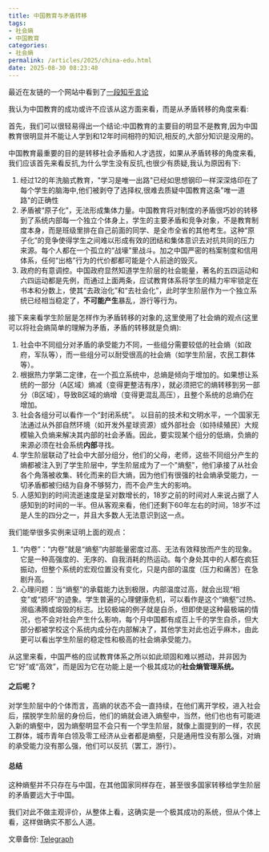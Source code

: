 ```yaml
---
title: 中国教育与矛盾转移
tags: 
- 社会熵
- 中国教育
categories: 
- 社会熵
permalink: /articles/2025/china-edu.html
date: 2025-08-30 08:23:48
---
```


最近在友链的一个网站中看到了[一段知乎言论](https://blog.pinpe.top/shuoshuo/%e5%9c%a8%e7%9f%a5%e4%b9%8e%e7%9c%8b%e5%88%b0%e7%9a%84%e4%b8%80%e7%af%87%e5%9b%9e%e7%ad%94%ef%bc%8c%e5%92%8c%e6%88%91%e7%9a%84%e4%bb%b7%e5%80%bc%e8%a7%82%e5%be%88%e5%90%bb%e5%90%88/)

我认为中囯教育的成功或许不应该从这方面来看，而是从矛盾转移的角度来看:  

首先，我们可以很轻易得出一个结论:中囯教育的主要目的明显不是教育,因为中国教育很明显并不能让人学到和12年时间相符的知识,相反的,大部分知识是没用的。

中国教育最重要的目的是转移社会矛盾和人才选拔，如果从矛盾转移的角度来看,我们应该首先来看反抗,为什么学生没有反抗,也很少有质疑,我认为原因有下:

1. 经过12的年洗脑式教育，"学习是唯一出路"已经如思想钢印一样深深烙印在了每个学生的脑海中,他们被剥夺了选择权,很难去质疑中国教育这条"唯一道路"的正确性
2. 矛盾被“原子化”，无法形成集体力量。中国教育将对制度的矛盾很巧妙的转移到了系统内部每一个独立个体身上，学生的主要矛盾和竞争对象，不是教育制度本身，而是班级里排在自己前面的同学、是全市全省的其他考生。这种“原子化”的竞争使得学生之间难以形成有效的团结和集体意识去对抗共同的压力来源。每个人都在一个孤立的“战壕”里战斗。加之中国严密的档案制度和信用体系，任何“出格”行为的代价都都可能是个人前途的毁灭。
3. 政府的有意调控。中国政府显然知道学生阶层的社会能量，著名的五四运动和六四运动都是先例，而通过上面两条，应试教育体系将学生的精力牢牢锁定在书本和分数上，使其“去政治化”和“去社会化”，此时学生阶层作为一个独立系统已经相当稳定了，**不可能产生**暴乱，游行等行为。

接下来来看学生阶层是怎样作为矛盾转移的对象的,这里使用了社会熵的观点(这里可以将社会熵简单的理解为矛盾，矛盾的转移就是负熵):

1. 社会中不同组分对矛盾的承受能力不同，一些组分需要较低的社会熵（如政府，军队等），而一些组分可以耐受很高的社会熵（如学生阶层，农民工群体等）。
2. 根据热力学第二定律，在一个孤立系统中，总熵是倾向于增加的。如果想让系统的一部分（A区域）熵减（变得更整洁有序），就必须把它的熵转移到另一部分（B区域），导致B区域的熵增（变得更混乱高压），且整个系统的总熵仍在增加。
3. 社会各组分可以看作一个“封闭系统”。 以目前的技术和文明水平，一个国家无法通过从外部自然环境（如开发外星球资源）或外部社会（如持续殖民）大规模输入负熵来解决其内部的社会矛盾。因此，要实现某个组分的低熵，负熵的来源必须在社会系统**内部**寻找。
4. 学生阶层联动了社会中大部分组分，他们的父母，老师，这些不同组分产生的熵都被注入到了学生阶层中，学生阶层成为了一个"熵壑"，他们承接了从社会各个角落被收集、转化而来的巨大熵，因为他们有很强的社会熵承受能力，一切矛盾都被归结为自身不够努力，而不会产生大的影响。
5. 人感知到的时间流逝速度是呈对数增长的，18岁之前的时间对人来说占据了人感知到的时间的一半。但从客观来看，他们还剩下60年左右的时间，18岁不过是人生的四分之一，并且大多数人无法意识到这一点。

我们能举很多实例来证明上面的观点：

1. “内卷”：“内卷”就是“熵壑”内部能量密度过高、无法有效释放而产生的现象。它是一种高强度的、无序的、自我消耗的热运动。每个身处其中的人都在疯狂振动，但整个系统的宏观位置没有变化，只是内部的温度（压力和痛苦）在急剧升高。
2. 心理问题：当“熵壑”的承载能力达到极限，内部温度过高，就会出现“相变”或“损坏”的迹象。学生普遍的心理健康危机，可以看作是这个“熵壑”过热、濒临沸腾或熔毁的标志。比较极端的例子就是自杀，但即使是这种最极端的情况，也不会对社会产生什么影响，每个月中国都有成百上千的学生自杀，但大部分都被学校这个系统内成分在内部解决了，其他学生对此也近乎麻木，由此更可以看出学生阶层的稳定性和极高的社会熵承受能力。

从这里来看，中国严格的应试教育体系之所以如此顽固和难以撼动，并非因为它“好”或“高效”，而是因为它在功能上是一个极其成功的**社会熵管理系统。**

#### 之后呢？

对学生阶层中的个体而言，高熵的状态不会一直持续，在他们离开学校，进入社会后，摆脱学生阶层的身份后，他们的熵就会进入熵壑中，当然，他们也也有可能进入新的熵壑中，因为熵壑明显不会只有一个学生阶层，就像上面提到的一样，农民工群体，城市青年白领及零工经济从业者都是熵壑，只是通用性没有那么强，对熵的承受能力没有那么强，他们可以反抗（罢工，游行）。

#### 总结

这种熵壑并不只存在与中国，在其他国家同样存在，甚至很多国家转移给学生阶层的矛盾要远大于中国。

我们对此不做主观评价，从整体上看，这确实是一个极其成功的系统，但从个体上看，这样做确实不那么人道。

文章备份: [Telegraph](https://telegra.ph/%E4%B8%AD%E5%9B%BD%E6%95%99%E8%82%B2%E4%B8%8E%E7%9F%9B%E7%9B%BE%E8%BD%AC%E7%A7%BB-06-21)
